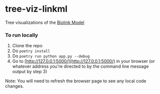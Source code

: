# tree-viz-linkml

Tree visualizations of the [Biolink Model](https://github.com/biolink/biolink-model)

### To run locally

1. Clone the repo
2. Do `poetry install`
3. Do `poetry run python app.py --debug`
4. Go to [http://127.0.0.1:5000/](http://127.0.0.1:5000/) in your browser (or whatever address you're directed to by the command line message output by step 3)

Note: You will need to refresh the browser page to see any local code changes.

